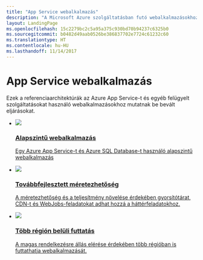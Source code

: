 ```yaml
---
title: "App Service webalkalmazás"
description: "A Microsoft Azure szolgáltatásban futó webalkalmazásokhoz javasolt architektúrák."
layout: LandingPage
ms.openlocfilehash: 15c2279bc2c5a95a375c930bd70b94237c6325b0
ms.sourcegitcommit: b0482d49aab0526be386837702e7724c61232c60
ms.translationtype: HT
ms.contentlocale: hu-HU
ms.lasthandoff: 11/14/2017
---
```

# <a name="app-service-web-application"></a>App Service webalkalmazás

Ezek a referenciaarchitektúrák az Azure App Service-t és egyéb felügyelt szolgáltatásokat használó webalkalmazásokhoz mutatnak be bevált eljárásokat.

<ul class="panelContent">
    <li>
        <a href="./basic-web-app.md">
            <div class="cardSize">
                <div class="cardPadding">
                    <div class="card">
                        <div class="cardImageOuter">
                            <div class="cardImage">
                            <img src="./images/basic-web-app.svg">
                            </div>
                        </div>
                        <div class="cardText">
                            <h3>Alapszintű webalkalmazás</h3>
                            <p>Egy Azure App Service-t és Azure SQL Database-t használó alapszintű webalkalmazás</p>
                        </div>
                    </div>
                </div>
            </div>
        </a>
    </li>
    <li>
        <a href="./scalable-web-app.md">
            <div class="cardSize">
                <div class="cardPadding">
                    <div class="card">
                        <div class="cardImageOuter">
                            <div class="cardImage">
                            <img src="./images/scalable-web-app.svg">
                            </div>
                        </div>
                        <div class="cardText">
                            <h3>Továbbfejlesztett méretezhetőség</h3>
                            <p>A méretezhetőség és a teljesítmény növelése érdekében gyorsítótárat, CDN-t és WebJobs-feladatokat adhat hozzá a háttérfeladatokhoz.</p>
                        </div>
                    </div>
                </div>
            </div>
        </a>
    </li>
    <li>
        <a href="./multi-region.md">
            <div class="cardSize">
                <div class="cardPadding">
                    <div class="card">
                        <div class="cardImageOuter">
                            <div class="cardImage">
                            <img src="./images/multi-region-web-app.svg">
                            </div>
                        </div>
                        <div class="cardText">
                            <h3>Több régión belüli futtatás</h3>
                            <p>A magas rendelkezésre állás elérése érdekében több régióban is futtathatja webalkalmazását.</p>
                        </div>
                    </div>
                </div>
            </div>
        </a>
    </li>
</ul>

